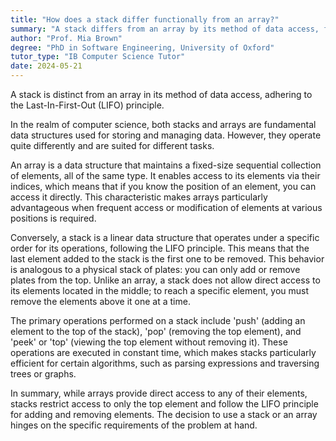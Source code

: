 ```yaml
---
title: "How does a stack differ functionally from an array?"
summary: "A stack differs from an array by its method of data access, following a Last-In-First-Out (LIFO) principle."
author: "Prof. Mia Brown"
degree: "PhD in Software Engineering, University of Oxford"
tutor_type: "IB Computer Science Tutor"
date: 2024-05-21
---
```


A stack is distinct from an array in its method of data access, adhering to the Last-In-First-Out (LIFO) principle.

In the realm of computer science, both stacks and arrays are fundamental data structures used for storing and managing data. However, they operate quite differently and are suited for different tasks. 

An array is a data structure that maintains a fixed-size sequential collection of elements, all of the same type. It enables access to its elements via their indices, which means that if you know the position of an element, you can access it directly. This characteristic makes arrays particularly advantageous when frequent access or modification of elements at various positions is required.

Conversely, a stack is a linear data structure that operates under a specific order for its operations, following the LIFO principle. This means that the last element added to the stack is the first one to be removed. This behavior is analogous to a physical stack of plates: you can only add or remove plates from the top. Unlike an array, a stack does not allow direct access to its elements located in the middle; to reach a specific element, you must remove the elements above it one at a time.

The primary operations performed on a stack include 'push' (adding an element to the top of the stack), 'pop' (removing the top element), and 'peek' or 'top' (viewing the top element without removing it). These operations are executed in constant time, which makes stacks particularly efficient for certain algorithms, such as parsing expressions and traversing trees or graphs.

In summary, while arrays provide direct access to any of their elements, stacks restrict access to only the top element and follow the LIFO principle for adding and removing elements. The decision to use a stack or an array hinges on the specific requirements of the problem at hand.
    